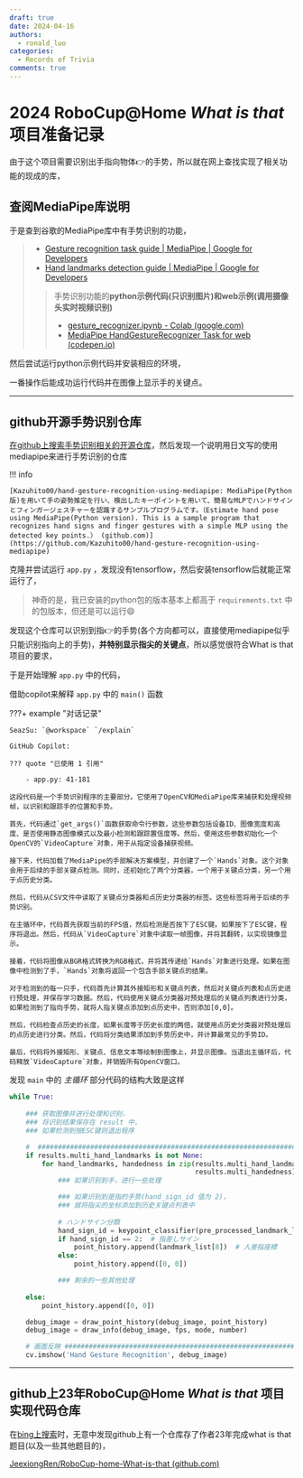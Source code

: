 ```yaml
---
draft: true
date: 2024-04-16
authors:
  - ronald_luo
categories:
  - Records of Trivia
comments: true
---
```


# 2024 RoboCup@Home *What is that* 项目准备记录

由于这个项目需要识别出手指向物体👉的手势，所以就在网上查找实现了相关功能的现成的库，

## 查阅MediaPipe库说明

于是查到谷歌的MediaPipe库中有手势识别的功能，

<!-- more -->

>   -   [Gesture recognition task guide  | MediaPipe  | Google for Developers](https://developers.google.cn/mediapipe/solutions/vision/gesture_recognizer)
>   -   [Hand landmarks detection guide  | MediaPipe  | Google for Developers](https://developers.google.cn/mediapipe/solutions/vision/hand_landmarker)
>
>   >   手势识别功能的**python示例代码(只识别图片)**和**web示例(调用摄像头实时视频识别)**
>   >
>   >   -   [gesture_recognizer.ipynb - Colab (google.com)](https://colab.research.google.com/github/googlesamples/mediapipe/blob/main/examples/gesture_recognizer/python/gesture_recognizer.ipynb#scrollTo=O6PN9FvIx614)
>   >   -   [MediaPipe HandGestureRecognizer Task for web (codepen.io)](https://codepen.io/mediapipe-preview/pen/zYamdVd)

然后尝试运行python示例代码并安装相应的环境，

一番操作后能成功运行代码并在图像上显示手的关键点。

---

## github开源手势识别仓库

[在github上搜索手势识别相关的开源仓库](https://github.com/search?q=gesture+recognition+&type=repositories)，然后发现一个说明用日文写的使用mediapipe来进行手势识别的仓库

!!! info

    [Kazuhito00/hand-gesture-recognition-using-mediapipe: MediaPipe(Python版)を用いて手の姿勢推定を行い、検出したキーポイントを用いて、簡易なMLPでハンドサインとフィンガージェスチャーを認識するサンプルプログラムです。（Estimate hand pose using MediaPipe(Python version). This is a sample program that recognizes hand signs and finger gestures with a simple MLP using the detected key points.） (github.com)](https://github.com/Kazuhito00/hand-gesture-recognition-using-mediapipe)

克隆并尝试运行 `app.py` ，发现没有tensorflow，然后安装tensorflow后就能正常运行了，

>   神奇的是，我已安装的python包的版本基本上都高于 `requirements.txt` 中的包版本，但还是可以运行😄

发现这个仓库可以识别到指👉的手势(各个方向都可以，直接使用mediapipe似乎只能识别指向上的手势)，**并特别显示指尖的关键点**，所以感觉很符合What is that项目的要求，

于是开始理解 `app.py` 中的代码，

借助copilot来解释 `app.py` 中的 `main()` 函数

???+ example "对话记录"

    SeazSu: `@workspace` `/explain` 
    
    GitHub Copilot:
    
    ??? quote "已使用 1 引用"
    
        - app.py: 41-181
    
    这段代码是一个手势识别程序的主要部分。它使用了OpenCV和MediaPipe库来捕获和处理视频帧，以识别和跟踪手的位置和手势。
    
    首先，代码通过`get_args()`函数获取命令行参数，这些参数包括设备ID、图像宽度和高度、是否使用静态图像模式以及最小检测和跟踪置信度等。然后，使用这些参数初始化一个OpenCV的`VideoCapture`对象，用于从指定设备捕获视频。
    
    接下来，代码加载了MediaPipe的手部解决方案模型，并创建了一个`Hands`对象。这个对象会用于后续的手部关键点检测。同时，还初始化了两个分类器，一个用于关键点分类，另一个用于点历史分类。
    
    然后，代码从CSV文件中读取了关键点分类器和点历史分类器的标签。这些标签将用于后续的手势识别。
    
    在主循环中，代码首先获取当前的FPS值，然后检测是否按下了ESC键。如果按下了ESC键，程序将退出。然后，代码从`VideoCapture`对象中读取一帧图像，并将其翻转，以实现镜像显示。
    
    接着，代码将图像从BGR格式转换为RGB格式，并将其传递给`Hands`对象进行处理。如果在图像中检测到了手，`Hands`对象将返回一个包含手部关键点的结果。
    
    对于检测到的每一只手，代码首先计算其外接矩形和关键点列表，然后对关键点列表和点历史进行预处理，并保存学习数据。然后，代码使用关键点分类器对预处理后的关键点列表进行分类，如果检测到了指向手势，就将人指关键点添加到点历史中，否则添加[0,0]。
    
    然后，代码检查点历史的长度，如果长度等于历史长度的两倍，就使用点历史分类器对预处理后的点历史进行分类。然后，代码将分类结果添加到手势历史中，并计算最常见的手势ID。
    
    最后，代码将外接矩形、关键点、信息文本等绘制到图像上，并显示图像。当退出主循环后，代码释放`VideoCapture`对象，并销毁所有OpenCV窗口。

发现 `main` 中的 *主循环* 部分代码的结构大致是这样

```python title="app.py"
while True:
    
    ### 获取图像并进行处理和识别，
    ### 将识别结果保存在 result 中，
    ### 如果检测到按ESC键则退出程序

    #  ####################################################################
    if results.multi_hand_landmarks is not None:
        for hand_landmarks, handedness in zip(results.multi_hand_landmarks,
                                              results.multi_handedness):
            ### 如果识别到手，进行一些处理

            ### 如果识别到是指的手势(hand_sign_id 值为 2)，
            ### 就将指尖的坐标添加到历史关键点列表中
            
            # ハンドサイン分類
            hand_sign_id = keypoint_classifier(pre_processed_landmark_list)
            if hand_sign_id == 2:  # 指差しサイン
                point_history.append(landmark_list[8])  # 人差指座標
            else:
                point_history.append([0, 0])

            ### 剩余的一些其他处理
            
    else:
        point_history.append([0, 0])

    debug_image = draw_point_history(debug_image, point_history)
    debug_image = draw_info(debug_image, fps, mode, number)

    # 画面反映 #############################################################
    cv.imshow('Hand Gesture Recognition', debug_image)
```

---

## github上23年RoboCup@Home *What is that* 项目实现代码仓库

在[bing上搜索](https://www.bing.com/search?pglt=131&q=robocup+家政+what's+that&cvid=f0e6138aeb74424e867b348d21a7aa02&gs_lcrp=EgZjaHJvbWUyBggAEEUYOdIBCTE1NzE3ajBqMagCCLACAQ&FORM=ANNTA1&adppc=EdgeStart&PC=NMTS&mkt=zh-CN)时，无意中发现github上有一个仓库存了作者23年完成what is that题目(以及一些其他题目的)，

[JeexiongRen/RoboCup-home-What-is-that (github.com)](https://github.com/JeexiongRen/RoboCup-home-What-is-that)

